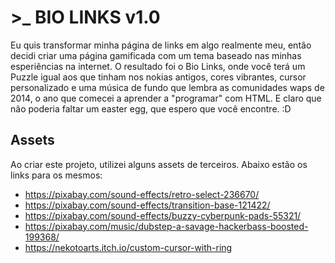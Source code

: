 # >_ BIO LINKS v1.0
Eu quis transformar minha página de links em algo realmente meu, então decidi criar uma página gamificada com um tema baseado nas minhas esperiências na internet. O resultado foi o Bio Links, onde você terá um Puzzle igual aos que tinham nos nokias antigos, cores vibrantes, cursor personalizado e uma música de fundo que lembra as comunidades waps de 2014, o ano que comecei a aprender a "programar" com HTML. E claro que não poderia faltar um easter egg, que espero que você encontre. :D
## Assets

Ao criar este projeto, utilizei alguns assets de terceiros. Abaixo estão os links para os mesmos:
- https://pixabay.com/sound-effects/retro-select-236670/
- https://pixabay.com/sound-effects/transition-base-121422/
- https://pixabay.com/sound-effects/buzzy-cyberpunk-pads-55321/
- https://pixabay.com/music/dubstep-a-savage-hackerbass-boosted-199368/
- https://nekotoarts.itch.io/custom-cursor-with-ring
